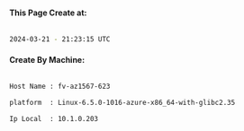 
   
#### This Page Create at:

```bash

2024-03-21 - 21:23:15 UTC

```

#### Create By Machine:

```bash

Host Name : fv-az1567-623

platform  : Linux-6.5.0-1016-azure-x86_64-with-glibc2.35

Ip Local  : 10.1.0.203

```

